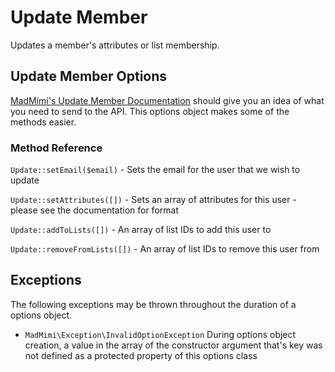 # Update Member 

Updates a member's attributes or list membership.

## Update Member Options

[MadMimi's Update Member Documentation](https://madmimi.com/developer/lists/audience-update) should give you an idea
of what you need to send to the API.  This options object makes some of the methods easier.

### Method Reference

`Update::setEmail($email)` - Sets the email for the user that we wish to update

`Update::setAttributes([])` - Sets an array of attributes for this user - please see the documentation for format

`Update::addToLists([])` - An array of list IDs to add this user to

`Update::removeFromLists([])` - An array of list IDs to remove this user from

## Exceptions

The following exceptions may be thrown throughout the duration of a options object.

- `MadMimi\Exception\InvalidOptionException` During options object creation, a value in the array of the constructor argument that's key was not defined as a protected property of this options class

